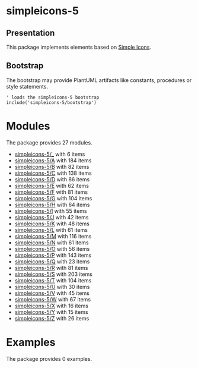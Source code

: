 # simpleicons-5

## Presentation
This package implements elements based on [Simple Icons](https://github.com/simple-icons/simple-icons).

## Bootstrap

The bootstrap may provide PlantUML artifacts like constants, procedures or style statements.

```plantuml
' loads the simpleicons-5 bootstrap
include('simpleicons-5/bootstrap')
```



# Modules

The package provides 27 modules.

- [simpleicons-5/_](../simpleicons-5/_/README.md) with 6 items
- [simpleicons-5/A](../simpleicons-5/A/README.md) with 184 items
- [simpleicons-5/B](../simpleicons-5/B/README.md) with 82 items
- [simpleicons-5/C](../simpleicons-5/C/README.md) with 138 items
- [simpleicons-5/D](../simpleicons-5/D/README.md) with 86 items
- [simpleicons-5/E](../simpleicons-5/E/README.md) with 62 items
- [simpleicons-5/F](../simpleicons-5/F/README.md) with 81 items
- [simpleicons-5/G](../simpleicons-5/G/README.md) with 104 items
- [simpleicons-5/H](../simpleicons-5/H/README.md) with 64 items
- [simpleicons-5/I](../simpleicons-5/I/README.md) with 55 items
- [simpleicons-5/J](../simpleicons-5/J/README.md) with 42 items
- [simpleicons-5/K](../simpleicons-5/K/README.md) with 48 items
- [simpleicons-5/L](../simpleicons-5/L/README.md) with 61 items
- [simpleicons-5/M](../simpleicons-5/M/README.md) with 116 items
- [simpleicons-5/N](../simpleicons-5/N/README.md) with 61 items
- [simpleicons-5/O](../simpleicons-5/O/README.md) with 56 items
- [simpleicons-5/P](../simpleicons-5/P/README.md) with 143 items
- [simpleicons-5/Q](../simpleicons-5/Q/README.md) with 23 items
- [simpleicons-5/R](../simpleicons-5/R/README.md) with 81 items
- [simpleicons-5/S](../simpleicons-5/S/README.md) with 203 items
- [simpleicons-5/T](../simpleicons-5/T/README.md) with 104 items
- [simpleicons-5/U](../simpleicons-5/U/README.md) with 30 items
- [simpleicons-5/V](../simpleicons-5/V/README.md) with 45 items
- [simpleicons-5/W](../simpleicons-5/W/README.md) with 67 items
- [simpleicons-5/X](../simpleicons-5/X/README.md) with 16 items
- [simpleicons-5/Y](../simpleicons-5/Y/README.md) with 15 items
- [simpleicons-5/Z](../simpleicons-5/Z/README.md) with 26 items



# Examples

The package provides 0 examples.



